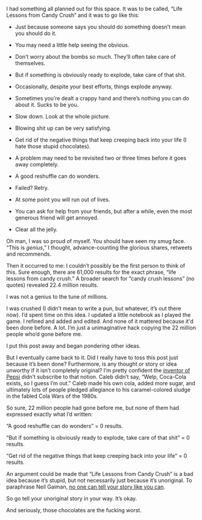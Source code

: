 

I had something all planned out for this space. It was to be called, “Life Lessons from Candy Crush” and
it was to go like this:

 *  Just because someone says you should do something doesn’t mean you should do it.

 *  You may need a little help seeing the obvious.

 *  Don’t worry about the bombs so much. They’ll often take care of themselves.

 *  But if something is obviously ready to explode, take care of that shit.

 *  Occasionally, despite your best efforts, things explode anyway.

 *  Sometimes you’re dealt a crappy hand and there’s nothing you can do about it. Sucks to be
you.

 *  Slow down. Look at the whole picture.

 *  Blowing shit up can be very satisfying.

 *  Get rid of the negative things that keep creeping back into your life (I hate those stupid
chocolates).

 *  A problem may need to be revisited two or three times before it goes away completely.

 *  A good reshuffle can do wonders.

 *  Failed? Retry.

 *  At some point you will run out of lives.

 *  You can ask for help from your friends, but after a while, even the most generous friend will get
annoyed.

 *  Clear all the jelly.

Oh man, I was so proud of myself. You should have seen my smug face. “This is *genius*,” I thought,
advance-counting the glorious shares, retweets and recommends.

Then it occurred to me: I couldn’t possibly be the first person to think of this. Sure enough, there are
61,000 results for the exact phrase, “life lessons from candy crush.” A broader search for “candy crush
lessons” (no quotes) revealed 22.4 million results. 

I was not a genius to the tune of millions.

I was crushed (I didn’t mean to write a pun, but whatever, it’s out there now). I’d spent time on this
idea. I updated a little notebook as I played the game. I refined and added and edited. And none of it
mattered because it'd been done before. A lot. I’m just a unimaginative hack copying the 22 million people
who’d gone before me.

I put this post away and began pondering other ideas.

But I eventually came back to it. Did I really have to toss this post just because it’s been done?
Furthermore, is any thought or story or idea unworthy if it isn’t completely original? I’m pretty
confident the [inventor of Pepsi](http://en.wikipedia.org/wiki/Caleb_Bradham) didn’t subscribe to that
notion. Caleb didn’t say, “Welp, Coca-Cola exists, so I guess I’m out.” Caleb made his own cola, added
more sugar, and ultimately lots of people pledged allegiance to his caramel-colored sludge in the fabled Cola
Wars of the 1980s.

So sure, 22 million people had gone before me, but none of them had expressed exactly what I’d written:

“A good reshuffle can do wonders” = 0 results. 

“But if something is obviously ready to explode, take care of that shit” = 0 results.

“Get rid of the negative things that keep creeping back into your life” = 0 results.

An argument could be made that “Life Lessons from Candy Crush” is a bad idea because it’s stupid, but
not necessarily just because it’s unoriginal. To paraphrase Neil Gaiman, [no one can tell your story like
you can](http://www.goodreads.com/quotes/445816-start-telling-the-stories-that-only-you-can-tell-because).


So go tell your unoriginal story in your way. It’s okay.

And seriously, those chocolates are the fucking worst.